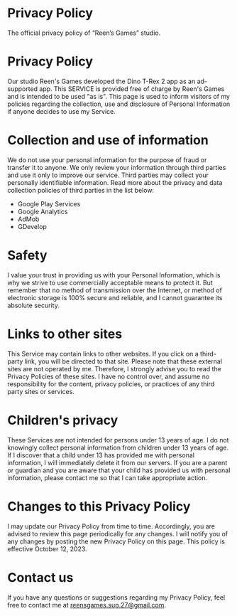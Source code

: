 # Privacy Policy
The official privacy policy of “Reen’s Games” studio.
# Privacy Policy
Our studio Reen's Games developed the Dino T-Rex 2 app as an ad-supported app. This SERVICE is provided free of charge by Reen's Games and is intended to be used "as is". This page is used to inform visitors of my policies regarding the collection, use and disclosure of Personal Information if anyone decides to use my Service.
# Collection and use of information
We do not use your personal information for the purpose of fraud or transfer it to anyone. We only review your information through third parties and use it only to improve our service. Third parties may collect your personally identifiable information. Read more about the privacy and data collection policies of third parties in the list below:
 * Google Play Services
 * Google Analytics
 * AdMob
 * GDevelop
# Safety
I value your trust in providing us with your Personal Information, which is why we strive to use commercially acceptable means to protect it. But remember that no method of transmission over the Internet, or method of electronic storage is 100% secure and reliable, and I cannot guarantee its absolute security.
# Links to other sites
This Service may contain links to other websites. If you click on a third-party link, you will be directed to that site. Please note that these external sites are not operated by me. Therefore, I strongly advise you to read the Privacy Policies of these sites. I have no control over, and assume no responsibility for the content, privacy policies, or practices of any third party sites or services.
# Children's privacy
These Services are not intended for persons under 13 years of age. I do not knowingly collect personal information from children under 13 years of age. If I discover that a child under 13 has provided me with personal information, I will immediately delete it from our servers. If you are a parent or guardian and you are aware that your child has provided us with personal information, please contact me so that I can take appropriate action.
# Changes to this Privacy Policy
I may update our Privacy Policy from time to time. Accordingly, you are advised to review this page periodically for any changes. I will notify you of any changes by posting the new Privacy Policy on this page.
This policy is effective October 12, 2023.
# Contact us
If you have any questions or suggestions regarding my Privacy Policy, feel free to contact me at reensgames.sup.27@gmail.com.
